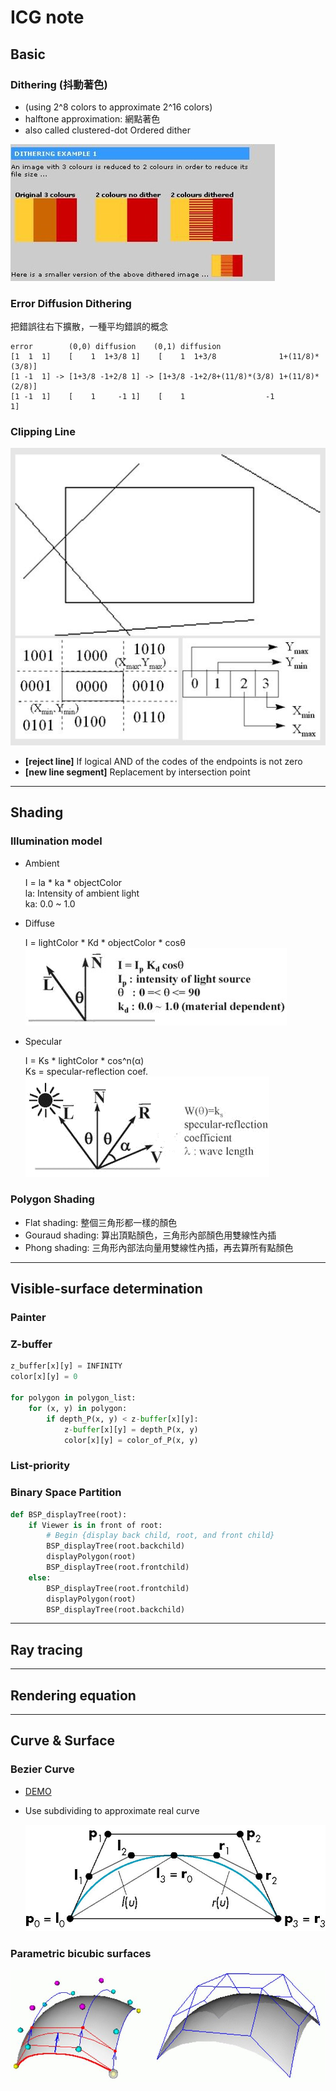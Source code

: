 # ICG note

## Basic

### Dithering (抖動著色)

- (using 2^8 colors to approximate 2^16 colors)
- halftone approximation: 網點著色
- also called clustered-dot Ordered dither

![](./img/1.jpg)

### Error Diffusion Dithering

把錯誤往右下擴散，一種平均錯誤的概念

```
error        (0,0) diffusion    (0,1) diffusion
[1  1  1]    [    1  1+3/8 1]    [    1  1+3/8              1+(11/8)*(3/8)]
[1 -1  1] -> [1+3/8 -1+2/8 1] -> [1+3/8 -1+2/8+(11/8)*(3/8) 1+(11/8)*(2/8)]
[1 -1  1]    [    1     -1 1]    [    1                  -1              1]
```

### Clipping Line

![](./img/2.jpg)

- **[reject line]** If logical AND of the codes of the endpoints is not zero
- **[new line segment]** Replacement by intersection point


---

## Shading

### Illumination model

- Ambient

    I = la * ka * objectColor  
    la: Intensity of ambient light  
    ka: 0.0 ~ 1.0
  
- Diffuse

    I = lightColor * Kd * objectColor * cosθ  
    ![](./img/3.jpg)

- Specular

    I = Ks * lightColor * cos^n(α)  
    Ks = specular-reflection coef.  
    ![](./img/4.jpg)

### Polygon Shading

- Flat shading: 整個三角形都一樣的顏色
- Gouraud shading: 算出頂點顏色，三角形內部顏色用雙線性內插
- Phong shading: 三角形內部法向量用雙線性內插，再去算所有點顏色



---

## Visible-surface determination

### Painter

### Z-buffer

```py
z_buffer[x][y] = INFINITY
color[x][y] = 0

for polygon in polygon_list:
    for (x, y) in polygon:
        if depth_P(x, y) < z-buffer[x][y]:
            z-buffer[x][y] = depth_P(x, y)
            color[x][y] = color_of_P(x, y)
```

### List-priority

### Binary Space Partition

```py
def BSP_displayTree(root):
    if Viewer is in front of root:
        # Begin {display back child, root, and front child}
        BSP_displayTree(root.backchild)
        displayPolygon(root)
        BSP_displayTree(root.frontchild)
    else:
        BSP_displayTree(root.frontchild)
        displayPolygon(root)
        BSP_displayTree(root.backchild)
```

---

## Ray tracing

---

## Rendering equation

---

## Curve & Surface

### Bezier Curve

- [DEMO](http://math.hws.edu/eck/cs424/notes2013/canvas/bezier.html)
- Use subdividing to approximate real curve

  ![](./img/5.jpg)

### Parametric bicubic surfaces

![](./img/6.jpg)